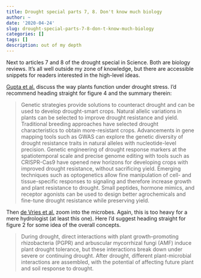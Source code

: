 ```yaml
---
title: Drought special parts 7, 8. Don't know much biology
author: ~
date: '2020-04-24'
slug: drought-special-parts-7-8-don-t-know-much-biology
categories: []
tags: []
description: out of my depth
---
```

Next to articles 7 and 8 of the drought special in Science. Both are biology reviews. It’s all well outside my zone of knowledge, but there are accessible snippets for readers interested in the high-level ideas.

[Gupta et al.](https://science.sciencemag.org/content/368/6488/266) discuss the way plants function under drought stress. I’d recommend heading straight for figure 4 and the summary therein:

> Genetic strategies provide solutions to counteract drought and can be used to develop drought-smart crops. Natural allelic variations in plants can be selected to improve drought resistance and yield. Traditional breeding approaches have selected drought characteristics to obtain more-resistant crops. Advancements in gene mapping tools such as GWAS can explore the genetic diversity of drought resistance traits in natural alleles with nucleotide-level precision. Genetic engineering of drought response markers at the spatiotemporal scale and precise genome editing with tools such as CRISPR-Cas9 have opened new horizons for developing crops with improved drought resistance, without sacrificing yield. Emerging techniques such as optogenetics allow fine manipulation of cell- and tissue-specific responses to signaling and therefore increase growth and plant resistance to drought. Small peptides, hormone mimics, and receptor agonists can be used to design better agrochemicals and fine-tune drought resistance while preserving yield.

Then [de Vries et al.](https://science.sciencemag.org/content/368/6488/270) zoom into the microbes. Again, this is too heavy for a mere hydrologist (at least this one). Here I’d suggest heading straight for figure 2 for some idea of the overall concepts.

> During drought, direct interactions with plant growth–promoting rhizobacteria (PGPR) and arbuscular mycorrhizal fungi (AMF) induce plant drought tolerance, but these interactions break down under severe or continuing drought. After drought, different plant-microbial interactions are assembled, with the potential of affecting future plant and soil response to drought.
